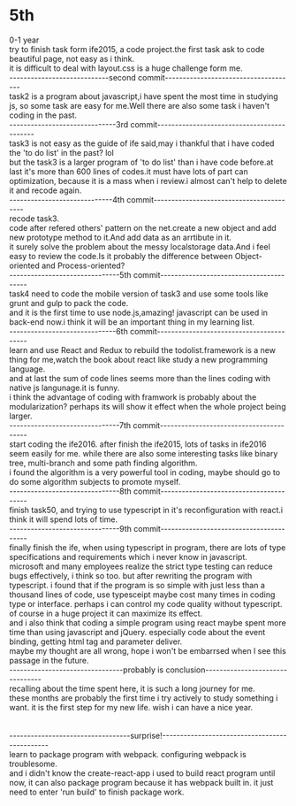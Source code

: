 # 5th
0-1 year<br>
try to finish task form ife2015, a code project.the first task ask to code beautiful page, not easy as i think.<br>
it is difficult to deal with layout.css is a huge challenge form me.<br>
----------------------------second commit-------------------------------------<br>
task2 is a program about javascript,i have spent the most time in studying js, so some task are easy for me.Well there are also some task i haven't coding in the past.<br>
------------------------------3rd commit-------------------------------------------<br>
task3 is not easy as the guide of ife said,may i thankful that i have coded the 'to do list' in the past? lol<br>
but the task3 is a larger program of 'to do list' than i have code before.at last it's more than 600 lines of codes.it must have lots of part can optimization, because it is a mass when i review.i almost can't help to delete it and recode again.<br>
-----------------------------4th commit-----------------------------------------<br>
recode task3.<br>
code after refered others' pattern on the net.create a new object and add new prototype method to it.And add data as an arrtibute in it.<br>
it surely solve the problem about the messy localstorage data.And i feel easy to review the code.Is it probably the difference between Object-oriented and Process-oriented?<br>
-------------------------------5th commit----------------------------------------<br>
task4 need to code the mobile version of task3 and use some tools like grunt and gulp to pack the code.<br>
and it is the first time to use node.js,amazing! javascript can be used in back-end now.i think it will be an important thing in my learning list.<br>
------------------------------6th commit-----------------------------------------<br>
learn and use React and Redux to rebuild the todolist.framework is a new thing for me,watch the book about react like study a new programming language.<br>
and at last the sum of code lines seems more than the lines coding with native js langunage.it is funny.<br>
i think the advantage of coding with framwork is probably about the modularization? perhaps its will show it effect when the whole project being larger.<br>
-------------------------------7th commit----------------------------------------<br>
start coding the ife2016. after finish the ife2015, lots of tasks in ife2016 seem easily for me. while there are also some interesting tasks like binary tree, multi-branch and some path finding algorithm.<br>
i found the algorithm is a very powerful tool in coding, maybe should go to do some algorithm subjects to promote myself.<br> 
-------------------------------8th commit----------------------------------------<br>
finish task50, and trying to use typescript in it's reconfiguration with react.i think it will spend lots of time.<br>
-------------------------------9th commit----------------------------------------<br>
finally finish the ife, when using typescript in program, there are lots of type specifications and requirements which i never know in javascript.<br>
microsoft and many employees realize the strict type testing can reduce bugs effectively, i think so too. but after rewriting the program with typescript. i found that if the program is so simple with just less than a thousand lines of code, use typesceipt maybe cost many times in coding type or interface. perhaps i can control my code quality without typescript. of course in a huge project it can maximize its effect.<br>
and i also think that coding a simple program using react maybe spent more time than using javascript and jQuery. especially code about the event binding, getting html tag and parameter deliver.<br>
maybe my thought are all wrong, hope i won't be embarrsed when l see this passage in the future.<br>
--------------------------------probably is conclusion--------------------------------<br>
recalling about the time spent here, it is such a long journey for me.<br>
these months are probably the first time i try actively to study something i want. it is the first step for my new life. wish i can have a nice year.<br>
<br>
<br>
----------------------------------surprise!----------------------------------------------<br>
learn to package program with webpack. configuring webpack is troublesome.<br>
and i didn't know the create-react-app i used to build react program until now, it can also package program because it has webpack built in. it just need to enter 'run build' to finish package work.<br>
